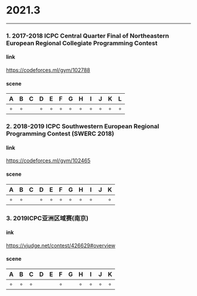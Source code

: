 # 2021.3

----

### 1. 2017-2018 ICPC Central Quarter Final of Northeastern European Regional Collegiate Programming Contest

#### link

https://codeforces.ml/gym/102788

#### scene

| A       | B       | C    | D       | E       | F       | G       | H       | I       | J       | K       | L       |
| ------- | ------- | ---- | ------- | ------- | ------- | ------- | ------- | ------- | ------- | ------- | ------- |
| $\circ$ | $\circ$ |      | $\circ$ | $\circ$ | $\circ$ | $\circ$ | $\circ$ | $\circ$ | $\circ$ | $\circ$ | $\circ$ |

### 2. 2018-2019 ICPC Southwestern European Regional Programming Contest (SWERC 2018)

#### link 

https://codeforces.ml/gym/102465

#### scene

| A       | B       | C    | D       | E       | F       | G       | H       | I       | J    | K       |
| ------- | ------- | ---- | ------- | ------- | ------- | ------- | ------- | ------- | ---- | ------- |
| $\circ$ | $\circ$ |      | $\circ$ | $\circ$ | $\circ$ | $\circ$ | $\circ$ | $\circ$ |      | $\circ$ |

### 3. 2019ICPC亚洲区域赛(南京)

#### ink 

https://vjudge.net/contest/426629#overview

#### scene

| A       | B       | C       | D    | E    | F       | G    | H       | I       | J       | K       |
| ------- | ------- | ------- | ---- | ---- | ------- | ---- | ------- | ------- | ------- | ------- |
| $\circ$ | $\circ$ | $\circ$ |      |      | $\circ$ |      | $\circ$ | $\circ$ | $\circ$ | $\circ$ |

